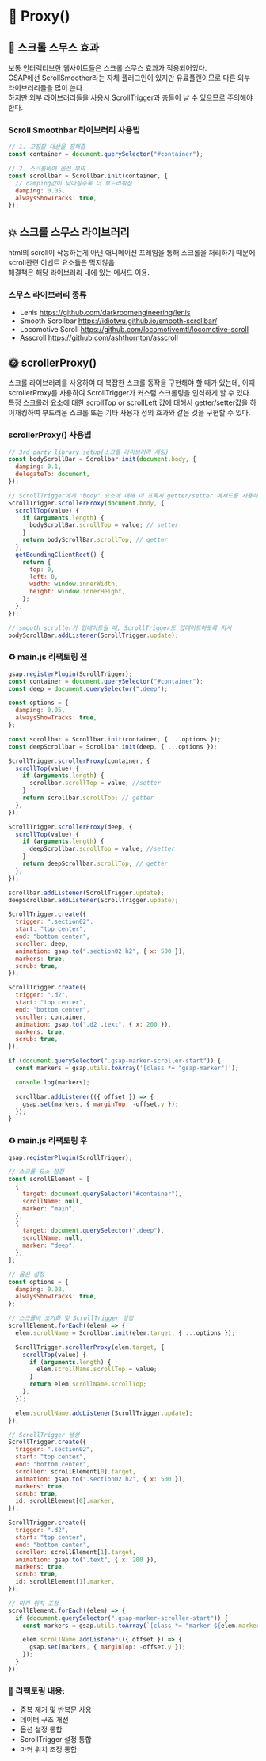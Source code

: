 # 🌠 Proxy()

## 🙌 스크롤 스무스 효과

보통 인터렉티브한 웹사이트들은 스크롤 스무스 효과가 적용되어있다.<br />
GSAP에선 ScrollSmoother라는 자체 플러그인이 있지만 유료플랜이므로 다른 외부 라이브러리들을 많이 쓴다.<br />
하지만 외부 라이브러리들을 사용시 ScrollTrigger과 충돌이 날 수 있으므로 주의해야한다.

### Scroll Smoothbar 라이브러리 사용법

```javascript
// 1. 고정할 대상을 정해줌
const container = document.querySelector("#container");

// 2. 스크롤바에 옵션 부여
const scrollbar = Scrollbar.init(container, {
  // damping값이 낮아질수록 더 부드러워짐
  damping: 0.05,
  alwaysShowTracks: true,
});
```

## 💥 스크롤 스무스 라이브러리

html의 scroll이 작동하는게 아닌 애니메이션 프레임을 통해 스크롤을 처리하기 때문에 scroll관련 이벤트 요소들은 먹지않음<br />
해결책은 해당 라이브러리 내에 있는 메서드 이용.

### 스무스 라이브러리 종류

- Lenis
  https://github.com/darkroomengineering/lenis
- Smooth Scrollbar
  https://idiotwu.github.io/smooth-scrollbar/
- Locomotive Scroll
  https://github.com/locomotivemtl/locomotive-scroll
- Asscroll
  https://github.com/ashthornton/asscroll

## 🌞 scrollerProxy()

스크롤 라이브러리를 사용하여 더 복잡한 스크롤 동작을 구현해야 할 때가 있는데, 이때 scrollerProxy를 사용하여 ScrollTrigger가 커스텀 스크롤링을 인식하게 할 수 있다.<br />
특정 스크롤러 요소에 대한 scrollTop or scrollLeft 값에 대해서 getter/setter값을 하이재킹하여 부드러운 스크롤 또는 기타 사용자 정의 효과와 같은 것을 구현할 수 있다.

### scrollerProxy() 사용법

```javascript
// 3rd party library setup(스크롤 라이브러리 세팅)
const bodyScrollBar = Scrollbar.init(document.body, {
  damping: 0.1,
  delegateTo: document,
});

// ScrollTrigger에게 "body" 요소에 대해 이 프록시 getter/setter 메서드를 사용하도록 지시
ScrollTrigger.scrollerProxy(document.body, {
  scrollTop(value) {
    if (arguments.length) {
      bodyScrollBar.scrollTop = value; // setter
    }
    return bodyScrollBar.scrollTop; // getter
  },
  getBoundingClientRect() {
    return {
      top: 0,
      left: 0,
      width: window.innerWidth,
      height: window.innerHeight,
    };
  },
});

// smooth scroller가 업데이트될 때, ScrollTrigger도 업데이트하도록 지시
bodyScrollBar.addListener(ScrollTrigger.update);
```

### ♻ main.js 리팩토링 전

```javascript
gsap.registerPlugin(ScrollTrigger);
const container = document.querySelector("#container");
const deep = document.querySelector(".deep");

const options = {
  damping: 0.05,
  alwaysShowTracks: true,
};

const scrollbar = Scrollbar.init(container, { ...options });
const deepScrollbar = Scrollbar.init(deep, { ...options });

ScrollTrigger.scrollerProxy(container, {
  scrollTop(value) {
    if (arguments.length) {
      scrollbar.scrollTop = value; //setter
    }
    return scrollbar.scrollTop; // getter
  },
});

ScrollTrigger.scrollerProxy(deep, {
  scrollTop(value) {
    if (arguments.length) {
      deepScrollbar.scrollTop = value; //setter
    }
    return deepScrollbar.scrollTop; // getter
  },
});

scrollbar.addListener(ScrollTrigger.update);
deepScrollbar.addListener(ScrollTrigger.update);

ScrollTrigger.create({
  trigger: ".section02",
  start: "top center",
  end: "bottom center",
  scroller: deep,
  animation: gsap.to(".section02 h2", { x: 500 }),
  markers: true,
  scrub: true,
});

ScrollTrigger.create({
  trigger: ".d2",
  start: "top center",
  end: "bottom center",
  scroller: container,
  animation: gsap.to(".d2 .text", { x: 200 }),
  markers: true,
  scrub: true,
});

if (document.querySelector(".gsap-marker-scroller-start")) {
  const markers = gsap.utils.toArray('[class *= "gsap-marker"]');

  console.log(markers);

  scrollbar.addListener(({ offset }) => {
    gsap.set(markers, { marginTop: -offset.y });
  });
}
```

### ♻ main.js 리팩토링 후

```javascript
gsap.registerPlugin(ScrollTrigger);

// 스크롤 요소 설정
const scrollElement = [
  {
    target: document.querySelector("#container"),
    scrollName: null,
    marker: "main",
  },
  {
    target: document.querySelector(".deep"),
    scrollName: null,
    marker: "deep",
  },
];

// 옵션 설정
const options = {
  damping: 0.08,
  alwaysShowTracks: true,
};

// 스크롤바 초기화 및 ScrollTrigger 설정
scrollElement.forEach((elem) => {
  elem.scrollName = Scrollbar.init(elem.target, { ...options });

  ScrollTrigger.scrollerProxy(elem.target, {
    scrollTop(value) {
      if (arguments.length) {
        elem.scrollName.scrollTop = value;
      }
      return elem.scrollName.scrollTop;
    },
  });

  elem.scrollName.addListener(ScrollTrigger.update);
});

// ScrollTrigger 생성
ScrollTrigger.create({
  trigger: ".section02",
  start: "top center",
  end: "bottom center",
  scroller: scrollElement[0].target,
  animation: gsap.to(".section02 h2", { x: 500 }),
  markers: true,
  scrub: true,
  id: scrollElement[0].marker,
});

ScrollTrigger.create({
  trigger: ".d2",
  start: "top center",
  end: "bottom center",
  scroller: scrollElement[1].target,
  animation: gsap.to(".text", { x: 200 }),
  markers: true,
  scrub: true,
  id: scrollElement[1].marker,
});

// 마커 위치 조정
scrollElement.forEach((elem) => {
  if (document.querySelector(".gsap-marker-scroller-start")) {
    const markers = gsap.utils.toArray(`[class *= "marker-${elem.marker}"]`);

    elem.scrollName.addListener(({ offset }) => {
      gsap.set(markers, { marginTop: -offset.y });
    });
  }
});
```

### 💚 리팩토링 내용:

- 중복 제거 및 반복문 사용
- 데이터 구조 개선
- 옵션 설정 통합
- ScrollTrigger 설정 통합
- 마커 위치 조정 통합
